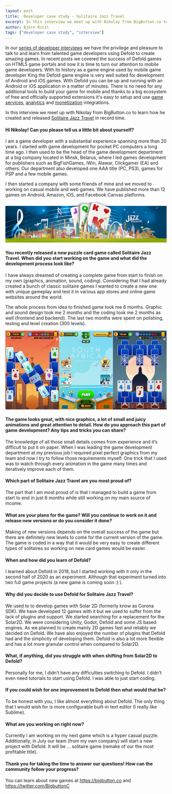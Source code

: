 ```yaml
---
layout: post
title:  Developer case study - Solitaire Jazz Travel
excerpt: In this interview we meet up with Nikolay from BigButton.co to learn how he created and released Solitaire Jazz Travel in record time.
author: Björn Ritzl
tags: ["developer case study", "interview"]
---
```


In our [series of developer interviews](https://defold.com/blog/#interview) we have the privilege and pleasure to talk to and learn from talented game developers using Defold to create amazing games. In recent posts we covered the success of Defold games on HTML5 game portals and now it is time to turn our attention to mobile game developers. With its history as a game engine used by mobile game developer King the Defold game engine is very well suited for development of Android and iOS games. With Defold you can be up and running with an Android or iOS application in a matter of minutes. There is no need for any additional tools to build your game for mobile and thanks to a big ecosystem of free and officially supported extensions it's easy to setup and use [game services](https://defold.com/tags/stars/achievements/), [analytics](https://defold.com/tags/stars/analytics/) and [monetization](https://defold.com/tags/stars/monetization/) integrations.

In this interview we meet up with Nikolay from BigButton.co to learn how he created and released [Solitaire Jazz Travel](https://www.bigbutton.co/) in record time.

#### Hi Nikolay! Can you please tell us a little bit about yourself?

I am a game developer with a substantial experience spanning more than 20 years. I started with game development for pocket PC computers a long time ago. I then used to be the head of the game development department at a big company located in Minsk, Belarus, where I led games development for publishers such as BigFishGames, iWin, Alawar, Clickgamer (EA) and others.  Our department also developed one AAA title (PC, PS3), games for PSP and a few mobile games.

I then started a company with some friends of mine and we moved to working on casual mobile and web games. We have published more than 12 games on Android, Amazon, iOS, and Facebook Canvas platforms.

![](/images/posts/developer-case-study-solitaire-jazz-travel/solitairejazztravel-hero.png)

#### You recently released a new puzzle card game called Solitaire Jazz Travel. When did you start working on the game and what did the development process look like?

I have always dreamed of creating a complete game from start to finish on my own (graphics, animation, sound, coding). Considering that I had already created a bunch of classic solitaire games I wanted to create a new one with unique gameplay and test it in various app stores and online game websites around the world.

The whole process from idea to finished game took me 6 months. Graphic and sound design took me 2 months and the coding took me 2 months as well (frontend and backend). The last two months were spent on polishing, testing and level creation (300 levels).

![](/images/posts/developer-case-study-solitaire-jazz-travel/soli.png)

#### The game looks great, with nice graphics, a lot of small and juicy animations and great attention to detail. How do you approach this part of game development? Any tips and tricks you can share?

The knowledge of all those small details comes from experience and it’s difficult to put it on paper. When I was leading the game development department at my previous job I required pixel perfect graphics from my team and now I try to follow those requirements myself. One trick that I used was to watch through every animation in the game many times and iteratively improve each of them.


#### Which part of Solitaire Jazz Travel are you most proud of?

The part that I am most proud of is that I managed to build a game from start to end in just 6 months while still working on my main source of income.


#### What are your plans for the game? Will you continue to work on it and release new versions or do you consider it done?

Making of new versions depends on the overall success of the game but there are definitely new levels to come for the current version of the game. The game is coded in a way that it would be very easy to create different types of solitaires so working on new card games would be easier.


#### When and how did you learn of Defold?

I learned about Defold in 2018, but I started working with it only in the second half of 2020 as an experiment. Although that experiment turned into two full game projects (a new game is coming soon :) ).


#### Why did you decide to use Defold for Solitaire Jazz Travel?

We used to to develop games with Solar 2D (formerly know as Corona SDK). We have developed 12 games with it but we used to suffer from the lack of plugins and support. We started searching for a replacement for the Solar2D. We were considering Unity, Godot, Defold and some JS based engines. As we planned to create mainly 2D games fast and reliably we decided on Defold. We have also enjoyed the number of plugins that Defold had and the simplicity of developing them. Defold is also a lot more flexible and has a lot more granular control when compared to Solar2D.


#### What, if anything, did you struggle with when shifting from Solar2D to Defold?

Personally for me, I didn’t have any difficulties switching to Defold. I didn’t even need tutorials to start using Defold. I was able to just start coding.


#### If you could wish for one improvement to Defold then what would that be?

To be honest with you, I like almost everything about Defold. The only thing that I would wish for is more configurable built-in text editor (I really like Sublime).


#### What are you working on right now?

Currently I am working on my next game which is a hyper casual puzzle. Additionally, in July our team (from my own company) will start a new project with Defold. It will be … solitaire game (remake of our the most profitable title).   


#### Thank you for taking the time to answer our questions! How can the community follow your progress?

You can learn about new games at https://bigbutton.co and https://twitter.com/BigbuttonC
